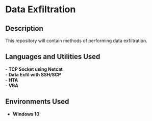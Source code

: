 <h1>Data Exfiltration</h1>

<h2>Description</h2>
This repository will contain methods of performing data exfiltration.<br />

<h2>Languages and Utilities Used</h2>
- <b>TCP Socket using Netcat</b><br />
- <b>Data Exfil with SSH/SCP</b><br />
- <b>HTA</b><br />
- <b>VBA</b><br />

<h2>Environments Used </h2>

- <b>Windows 10</b>


<!--
 ```diff
- text in red
+ text in green
! text in orange
# text in gray
@@ text in purple (and bold)@@
```
--!>
